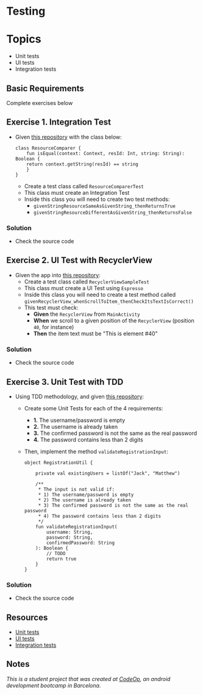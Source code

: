 
# Testing

# Topics
- Unit tests
- UI tests
- Integration tests

## Basic Requirements

Complete exercises below

## Exercise 1. Integration Test

- Given [this repository](https://github.com/CodeOp-tech/bumble-android-assignments/tree/master/android-testing/android-testing_ex1) with the class below:
		
	```
	class ResourceComparer {
	    fun isEqual(context: Context, resId: Int, string: String): Boolean {
		return context.getString(resId) == string
	    }
	}
	```

	- Create a test class called `ResourceComparerTest`
	- This class must create an Integration Test
	- Inside this class you will need to create two test methods:
		- `givenStringResourceSameAsGivenString_thenReturnsTrue`
		- `givenStringResourceDifferentAsGivenString_thenReturnsFalse`

### Solution

- Check the source code

## Exercise 2. UI Test with RecyclerView

- Given the app into [this repository](https://github.com/CodeOp-tech/bumble-android-assignments/tree/master/android-testing/android-testing_ex2):
	- Create a test class called `RecyclerViewSampleTest`
	- This class must create a UI Test using `Espresso`
	- Inside this class you will need to create a test method called `givenRecyclerView_whenScrollToItem_thenCheckItsTextIsCorrect()`
	- This test must check:
		- **Given** the `RecyclerView` from `MainActivity`
		- **When** we scroll to a given position of the `RecyclerView` (position `40`, for instance)
		- **Then** the item text must be "This is element #40"

### Solution

- Check the source code

## Exercise 3. Unit Test with TDD

- Using TDD methodology, and given [this repository](https://github.com/CodeOp-tech/bumble-android-assignments/tree/master/android-testing/android-testing_ex3):
	- Create some Unit Tests for each of the 4 requirements:
		- **1.** The username/password is empty
		- **2.** The username is already taken
		- **3.** The confirmed password is not the same as the real password
		- **4.** The password contains less than 2 digits

	- Then, implement the method `validateRegistrationInput`:

		```
		object RegistrationUtil {

		    private val existingUsers = listOf("Jack", "Matthew")

		    /**
		     * The input is not valid if:
		     * 1) The username/password is empty
		     * 2) The username is already taken
		     * 3) The confirmed password is not the same as the real password
		     * 4) The password contains less than 2 digits
		     */
		    fun validateRegistrationInput(
		        username: String,
		        password: String,
		        confirmedPassword: String
		    ): Boolean {
		        // TODO
		        return true
		    }
		}
		```

### Solution

- Check the source code

## Resources

- [Unit tests](https://developer.android.com/codelabs/android-training-unit-tests#0)
- [UI tests](https://developer.android.com/codelabs/android-training-espresso-for-ui-testing#0)
- [Integration tests](https://adalpari.github.io/android-testing-integration-tests/)

## Notes

_This is a student project that was created at [CodeOp](http://CodeOp.tech), an android development bootcamp in Barcelona._
